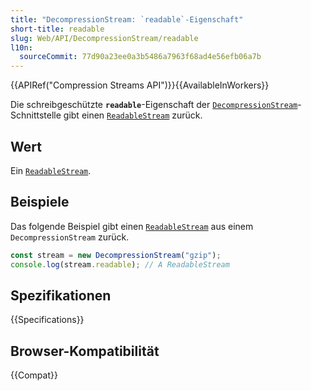 ```yaml
---
title: "DecompressionStream: `readable`-Eigenschaft"
short-title: readable
slug: Web/API/DecompressionStream/readable
l10n:
  sourceCommit: 77d90a23ee0a3b5486a7963f68ad4e56efb06a7b
---
```


{{APIRef("Compression Streams API")}}{{AvailableInWorkers}}

Die schreibgeschützte **`readable`**-Eigenschaft der [`DecompressionStream`](/de/docs/Web/API/DecompressionStream)-Schnittstelle gibt einen [`ReadableStream`](/de/docs/Web/API/ReadableStream) zurück.

## Wert

Ein [`ReadableStream`](/de/docs/Web/API/ReadableStream).

## Beispiele

Das folgende Beispiel gibt einen [`ReadableStream`](/de/docs/Web/API/ReadableStream) aus einem `DecompressionStream` zurück.

```js
const stream = new DecompressionStream("gzip");
console.log(stream.readable); // A ReadableStream
```

## Spezifikationen

{{Specifications}}

## Browser-Kompatibilität

{{Compat}}
